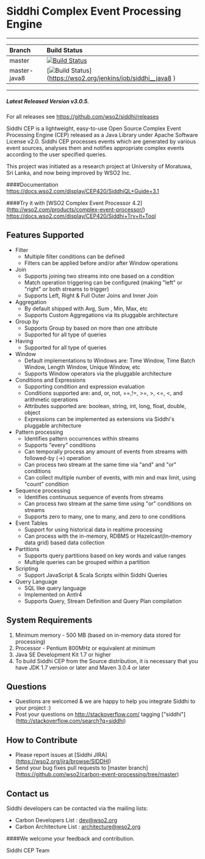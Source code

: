 Siddhi Complex Event Processing Engine 
======================================

---

|  Branch | Build Status |
| :------------ |:-------------
| master      | [![Build Status](https://wso2.org/jenkins/job/siddhi/badge/icon)](https://wso2.org/jenkins/job/siddhi) |
| master-java8 | [![Build Status](https://wso2.org/jenkins/job/siddhi/badge/icon)]    (https://wso2.org/jenkins/job/siddhi__java8 )|

---

##### Latest Released Version v3.0.5.
For all releases see https://github.com/wso2/siddhi/releases

Siddhi CEP is a lightweight, easy-to-use Open Source Complex Event Processing Engine (CEP) released as a Java Library under Apache Software License v2.0. Siddhi CEP processes events which are generated by various event sources, analyses them and notifies appropriate complex events according to the user specified queries.

This project was initiated as a research project at University of Moratuwa, Sri Lanka, and now being improved by WSO2 Inc.

####Documentation 
https://docs.wso2.com/display/CEP420/SiddhiQL+Guide+3.1

####Try it with [WSO2 Complex Event Processor 4.2] (http://wso2.com/products/complex-event-processor/)
https://docs.wso2.com/display/CEP420/Siddhi+Try+It+Tool


Features Supported
------------------
 - Filter
    - Multiple filter conditions can be defined 
    - Filters can be applied before and/or after Window operations
 - Join
    - Supports joining two streams into one based on a condition   
    - Match operation triggering can be configured (making "left" or "right" or both streams to trigger)
    - Supports Left, Right & Full Outer Joins and Inner Join
 - Aggregation
    - By default shipped with Avg, Sum , Min, Max, etc
    - Supports Custom Aggregations via its pluggable architecture
 - Group by
    - Supports Group by based on more than one attribute
    - Supported for all type of queries
 - Having
    - Supported for all type of queries
 - Window
    - Default implementations to Windows are: Time Window, Time Batch Window, Length Window, Unique Window, etc
    - Supports Window operators via the pluggable architecture
 - Conditions and Expressions
    - Supporting condition and expression evaluation
    - Conditions supported are: and, or, not, ==,!=, >=, >, <=, <, and arithmetic operations
    - Attributes supported are: boolean, string, int, long, float, double, object
    - Expressions can be implemented as extensions via Siddhi's pluggable architecture
 - Pattern processing
    - Identifies pattern occurrences within streams
    - Supports "every" conditions
    - Can temporally process any amount of events from streams with followed-by (->) operation
    - Can process two stream at the same time via "and" and "or" conditions
    - Can collect multiple number of events, with min and max limit, using "count" condition
 - Sequence processing
    - Identifies continuous sequence of events from streams
    - Can process two stream at the same time using "or" conditions on streams 
    - Supports zero to many, one to many, and zero to one conditions
 - Event Tables
    - Support for using historical data in realtime processing
    - Can process with the in-memory, RDBMS or Hazelcast(In-memory data grid) based data collection
 - Partitions
    - Supports query partitions based on key words and value ranges 
    - Multiple queries can be grouped within a partition
 - Scripting 
    - Support JavaScript & Scala Scripts within Siddhi Queries
 - Query Language
    - SQL like query language 
    - Implemented on Antlr4
    - Supports Query, Stream Definition and Query Plan compilation

System Requirements
-------------------

1. Minimum memory - 500 MB (based on in-memory data stored for processing)
2. Processor      - Pentium 800MHz or equivalent at minimum
3. Java SE Development Kit 1.7 or higher
4. To build Siddhi CEP from the Source distribution, it is necessary that you have
   JDK 1.7 version or later and Maven 3.0.4 or later

## Questions 
* Questions are welcomed & we are happy to help you integrate Siddhi to your project :)
* Post your questions on http://stackoverflow.com/ tagging ["siddhi"] (http://stackoverflow.com/search?q=siddhi)

## How to Contribute
* Please report issues at [Siddhi JIRA] (https://wso2.org/jira/browse/SIDDHI)
* Send your bug fixes pull requests to [master branch] (https://github.com/wso2/carbon-event-processing/tree/master) 

## Contact us 
Siddhi developers can be contacted via the mailing lists:
  * Carbon Developers List : dev@wso2.org
  * Carbon Architecture List : architecture@wso2.org

####We welcome your feedback and contribution.

Siddhi CEP Team



